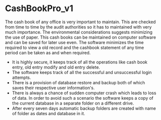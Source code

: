 # CashBookPro_v1
The cash book of any office is very important to maintain. This are checked from time to time by the audit authorities so it has to maintained with very much importance. The environmental considerations suggests minimizing the use of paper. This cash books can be maintained on computer software and can be saved for later use even. The software minimizes the time required to view a old record and the cashbook statement of any time period can be taken as and when required.
- It is highly secure, it keeps track of all the operations like cash book entry, old entry modify and old entry delete.
- The software keeps track of all the successful and unsuccessful login attempts.
- There is a provision of database restore and backup both of which saves their respective user information's.
- There is always a chance of sudden computer crash which leads to loss of data. In order to avoid such a scenario the software keeps a copy of the current database in a separate folder on a different drive.
- After every seven days automatic backup folders are created with name of folder as dates and database in it.
